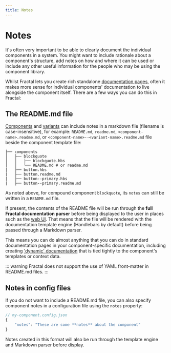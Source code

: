 ```yaml
---
title: Notes
---
```


# Notes

It's often very important to be able to clearly document the individual components in a system. You might want to include rationale about a component's structure, add notes on how and where it can be used or include any other useful information for the people who may be using the component library.

Whilst Fractal lets you create rich standalone [documentation pages](../documentation/), often it makes more sense for individual components' documentation to live alongside the component itself. There are a few ways you can do this in Fractal:

## The README.md file

[Components](../components/#components) and [variants](../component/#variants) can include notes in a markdown file (filename is case-insensitive), for example: `README.md`, `readme.md`, `<component-name>.readme.md`, or `<component-name>--<variant-name>.readme.md` file beside the component template file:

```
├── components
│   ├── blockquote
│   │   ├── blockquote.hbs
│   │   └── README.md # or readme.md
|   ├── button.hbs
|   ├── button.readme.md
|   ├── button--primary.hbs
|   ├── button--primary.readme.md   
```

As noted above, for compound component `blockquote`, its `notes` can still be written in a `README.md` file.

If present, the contents of the README file will be run through the **full Fractal documentation parser** before being displayed to the user in places such as the [web UI](../web/). That means that the file will be rendered with the documentation template engine (Handlebars by default) before being passed through a Markdown parser.

This means you can do almost anything that you can do in standard documentation pages in your component-specific documentation, including creating ['dynamic' documentation](../documentation/dynamic-docs.html) that is tied tightly to the component's templates or context data.

::: warning
Fractal does not support the use of YAML front-matter in README.md files.
:::

## Notes in config files

If you do not want to include a README.md file, you can also specify component notes in a configuration file using the `notes` property:

```js
// my-component.config.json
{
    "notes": "These are some **notes** about the component"
}
```

Notes created in this format will also be run through the template engine and Markdown parser before display.
